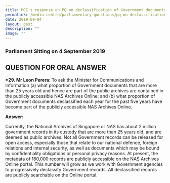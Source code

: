 ```yaml
---
title: MCI's response on PQ on declassification of Government documents
permalink: /media-centre/parliamentary-questions/pq-on-declassification-of-government-documents/
date: 2019-09-04
layout: post
description: ""
image: ""
---
```

### Parliament Sitting on 4 September 2019

QUESTION FOR ORAL ANSWER
---------------------------

**\*29. Mr Leon Perera:** To ask the Minister for Communications and Information (a) what proportion of Government documents that are more than 25 years old and hence are part of the public archives are contained in the publicly accessible NAS Archives Online; and (b) what proportion of Government documents declassified each year for the past five years have become part of the publicly accessible NAS Archives Online.  
  
**Answer:**  
  
Currently, the National Archives of Singapore or NAS has about 2 million government records in its custody that are more than 25 years old, and are deemed as public archives. Not all Government records can be released for open access, especially those that relate to our national defence, foreign relations and internal security, as well as documents which may be bound by confidentiality obligations or personal privacy reasons. At present, the metadata of 160,000 records are publicly accessible on the NAS Archives Online portal. This number will grow as we work with Government agencies to progressively declassify Government records. All declassified records are publicly searchable on the Online portal.